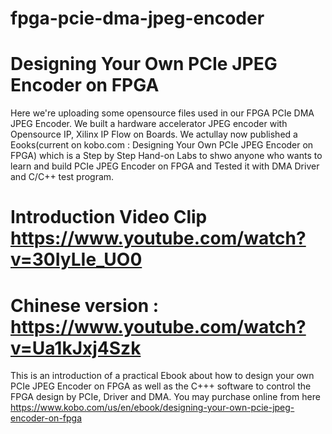 # fpga-pcie-dma-jpeg-encoder
# Designing Your Own PCIe JPEG Encoder on FPGA

Here we're uploading some opensource files used in our FPGA PCIe DMA JPEG Encoder.
We built a hardware accelerator JPEG encoder with Opensource IP, Xilinx IP Flow on Boards.
We actullay now published a Eooks(current on kobo.com : Designing Your Own PCIe JPEG Encoder on FPGA) 
which is a Step by Step Hand-on Labs to shwo anyone who wants to learn and build PCIe JPEG Encoder on FPGA 
and Tested it with DMA Driver and C/C++ test program. 

# Introduction Video Clip https://www.youtube.com/watch?v=30IyLIe_UO0

# Chinese version : https://www.youtube.com/watch?v=Ua1kJxj4Szk

This is an introduction of a practical Ebook about how to design your own PCIe JPEG Encoder on FPGA 
as well as the C+++ software to control the FPGA design by PCIe, Driver and DMA. 
You may purchase online from here https://www.kobo.com/us/en/ebook/designing-your-own-pcie-jpeg-encoder-on-fpga
